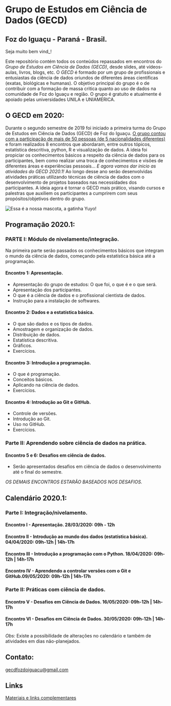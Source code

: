 
# Grupo de Estudos em Ciência de Dados (GECD)
## Foz do Iguaçu - Paraná - Brasil.

Seja muito bem vind_! 

Este repositório contém todos os conteúdos repassados em encontros do *Grupo de Estudos em Ciência de Dados (GECD)*, desde slides, até vídeos-aulas, livros, blogs, etc. O *GECD* é formado por um grupo de profissionais e entusiastas da ciência de dados oriundos de diferentes áreas cientificas (exatas, biológicas e humanas). O objetivo principal do grupo é o de contribuir com a formação de massa critica quanto ao uso de dados na comunidade de Foz do Iguaçu e região. O grupo é gratuito e atualmente é apoiado pelas universidades UNILA e UNIAMERICA. 

## O GECD em 2020:

Durante o segundo semestre de 2019 foi iniciado a primeira turma do Grupo de Estudos em Ciência de Dados (GECD) de Foz do Iguaçu. [O grupo contou com a participação de mais de 50 pessoas (de 5 nacionalidades diferentes)](https://medialabfoz.com/2019/08/19/grupo-de-estudos-em-ciencia-de-dados-reune-pessoas-de-6-paises-diferentes-e-5-instituicoes-da-regiao-de-fronteira/) e foram realizados 8 encontros que abordaram, entre outros tópicos, estatística descritiva, python, R e visualização de dados. A ideia foi propiciar os conhecimentos básicos a respeito da ciência de dados para os participantes, bem como realizar uma troca de conhecimentos e visões de diferentes áreas e experiências pessoais... 
*E agora vamos dar inicio as atividades do GECD 2020.1!* Ao longo desse ano serão desenvolvidas atividades práticas utilizando técnicas de ciência de dados com o desenvolvimento de projetos baseados nas necessidades dos participantes. A ideia agora é tornar o GECD mais prático, visando cursos e palestras que auxiliem os participantes a cumprirem com seus propósitos/objetivos dentro do grupo.


![Essa é a nossa mascota, a gatinha Yuyo!](https://github.com/gecdfoz/GECD/blob/master/gatinho_Yuyo.jpg?raw=true)


## Programação 2020.1:

### PARTE I: Módulo de nivelamento/integração.
Na primeira parte serão passados os conhecimentos básicos que integram o mundo da ciência de dados, começando pela estatística básica até a programação. 

####	Encontro 1: Apresentação.
- Apresentação do grupo de estudos: O que foi, o que é e o que será. 
- Apresentação dos participantes.
- O que é a ciência de dados e o profissional cientista de dados. 
- Instrução para a instalação de softwares. 

####	Encontro 2: Dados e a estatística básica. 
- O que são dados e os tipos de dados.
- Amostragem e organização de dados. 
- Distribuição de dados. 
- Estatística descritiva. 
- Gráficos.
- Exercícios. 

####	Encontro 3: Introdução a programação. 
- O que é programação. 
- Conceitos básicos. 
- Aplicando na ciência de dados. 
- Exercícios. 

#### Encontro 4: Introdução ao Git e GitHub. 
- Controle de versões.
- Introdução ao Git.
- Uso no GitHub.
- Exercícios. 

### Parte II: Aprendendo sobre ciência de dados na prática.

####	Encontro 5 e 6: Desafios em ciência de dados. 
* Serão apresentados desafios em ciência de dados o desenvolvimento até o final do semestre. 


_OS DEMAIS ENCONTROS ESTARÃO BASEADOS NOS DESAFIOS._

## Calendário 2020.1:

### Parte I: Integração/nivelamento.

#### Encontro I - Apresentação. 28/03/2020: 09h - 12h
#### Encontro II - Introdução ao mundo dos dados (estatística básica). 04/04/2020: 09h-12h | 14h-17h
#### Encontro III - Introdução a programação com o Python. 18/04/2020: 09h-12h | 14h-17h
#### Encontro IV - Aprendendo a controlar versões com o Git e GitHub.09/05/2020: 09h-12h | 14h-17h

###  Parte II: Práticas com ciência de dados. 

#### Encontro V - Desafios em Ciência de Dados. 16/05/2020: 09h-12h | 14h-17h
#### Encontro VI - Desafios em Ciência de Dados. 30/05/2020: 09h-12h | 14h-17h

*Obs:* Existe a possibilidade de alterações no calendário e também de atividades em dias não-planejados. 

## Contato:
gecdfozdoiguacu@gmail.com 

## Links

[Materiais e links complementares](Material.md)


